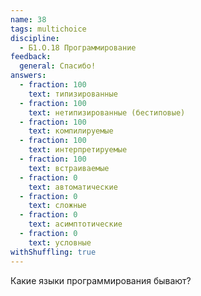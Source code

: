 ```yaml
---
name: 38
tags: multichoice
discipline:
  - Б1.О.18 Программирование
feedback:
  general: Спасибо!
answers:
  - fraction: 100
    text: типизированные
  - fraction: 100
    text: нетипизированные (бестиповые)
  - fraction: 100
    text: компилируемые
  - fraction: 100
    text: интерпретируемые
  - fraction: 100
    text: встраиваемые
  - fraction: 0
    text: автоматические
  - fraction: 0
    text: сложные
  - fraction: 0
    text: асимптотические
  - fraction: 0
    text: условные
withShuffling: true
---
```


Какие языки программирования бывают?